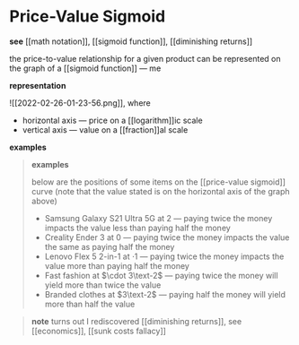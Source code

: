 # Price-Value Sigmoid

**see** [[math notation]], [[sigmoid function]], [[diminishing returns]]

the price-to-value relationship for a given product can be represented on the graph of a [[sigmoid function]] &mdash; me

**representation**

![[2022-02-26-01-23-56.png]], where

- horizontal axis &mdash; price on a [[logarithm]]ic scale
- vertical axis &mdash; value on a [[fraction]]al scale

**examples**

> **examples**
>
> below are the positions of some items on the [[price-value sigmoid]] curve (note that the value stated is on the horizontal axis of the graph above)
>
> - Samsung Galaxy S21 Ultra 5G at $2$ &mdash; paying twice the money impacts the value less than paying half the money
> - Creality Ender 3 at $0$ &mdash; paying twice the money impacts the value the same as paying half the money
> - Lenovo Flex 5 2-in-1 at $\cdot 1$ &mdash; paying twice the money impacts the value more than paying half the money
> - Fast fashion at $\cdot 3\text-2$ &mdash; paying twice the money will yield more than twice the value
> - Branded clothes at $3\text-2$ &mdash; paying half the money will yield more than half the value

> **note** turns out I rediscovered [[diminishing returns]], see [[economics]], [[sunk costs fallacy]]
